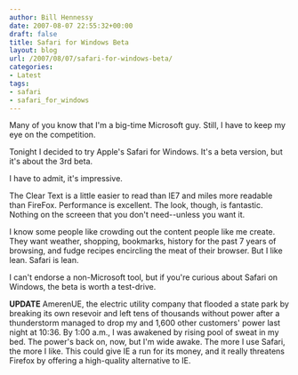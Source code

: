 ```yaml
---
author: Bill Hennessy
date: 2007-08-07 22:55:32+00:00
draft: false
title: Safari for Windows Beta
layout: blog
url: /2007/08/07/safari-for-windows-beta/
categories:
- Latest
tags:
- safari
- safari_for_windows
---
```


Many of you know that I'm a big-time Microsoft guy.   Still, I have to keep my eye on the competition.

Tonight I decided to try Apple's Safari for Windows.  It's a beta version, but it's about the 3rd beta.

I have to admit, it's impressive.

The Clear Text is a little easier to read than IE7 and miles more readable than FireFox. Performance is excellent.  The look, though, is fantastic.  Nothing on the screeen that you don't need--unless you want it.

I know some people like crowding out the content people like me create. They want weather, shopping, bookmarks, history for the past 7 years of browsing, and fudge recipes encircling the meat of their browser.  But I like lean.  Safari is lean.

I can't endorse a non-Microsoft tool, but if you're curious about Safari on Windows, the beta is worth a test-drive.

**UPDATE**
AmerenUE, the electric utility company that flooded a state park by breaking its own resevoir and left tens of thousands without power after a thunderstorm managed to drop my and 1,600 other customers' power last night at 10:36.  By 1:00 a.m., I was awakened by rising pool of sweat in my bed.  The power's back on, now, but I'm wide awake.  The more I use Safari, the more I like.  This could give IE a run for its money, and it really threatens Firefox by offering a high-quality alternative to IE.  
